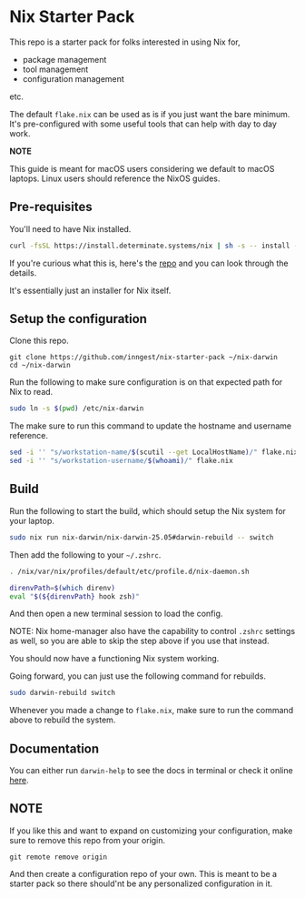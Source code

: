 # Nix Starter Pack

This repo is a starter pack for folks interested in using Nix for,

- package management
- tool management
- configuration management

etc.

The default `flake.nix` can be used as is if you just want the bare minimum.
It's pre-configured with some useful tools that can help with day to day work.

**NOTE**

This guide is meant for macOS users considering we default to macOS laptops.
Linux users should reference the NixOS guides.

## Pre-requisites

You'll need to have Nix installed.

``` sh
curl -fsSL https://install.determinate.systems/nix | sh -s -- install --determinate
```

If you're curious what this is, here's the [repo](https://github.com/DeterminateSystems/nix-installer?tab=readme-ov-file#determinate-nix-installer) and you can look through the details.

It's essentially just an installer for Nix itself.


## Setup the configuration

Clone this repo.

```
git clone https://github.com/inngest/nix-starter-pack ~/nix-darwin
cd ~/nix-darwin
```

Run the following to make sure configuration is on that expected path for Nix to read.

``` sh
sudo ln -s $(pwd) /etc/nix-darwin
```

The make sure to run this command to update the hostname and username reference.

``` sh
sed -i '' "s/workstation-name/$(scutil --get LocalHostName)/" flake.nix
sed -i '' "s/workstation-username/$(whoami)/" flake.nix
```

## Build

Run the following to start the build, which should setup the Nix system for your laptop.

``` sh
sudo nix run nix-darwin/nix-darwin-25.05#darwin-rebuild -- switch
```

Then add the following to your `~/.zshrc`.

``` bash
. /nix/var/nix/profiles/default/etc/profile.d/nix-daemon.sh

direnvPath=$(which direnv)
eval "$(${direnvPath} hook zsh)"
```
And then open a new terminal session to load the config.

NOTE: Nix home-manager also have the capability to control `.zshrc` settings as well, so you are able to skip the step above if you use that instead.

You should now have a functioning Nix system working.

Going forward, you can just use the following command for rebuilds.

``` sh
sudo darwin-rebuild switch
```

Whenever you made a change to `flake.nix`, make sure to run the command above to rebuild the system.


## Documentation

You can either run `darwin-help` to see the docs in terminal or check it online [here](https://nix-darwin.github.io/nix-darwin/manual/index.html).

## NOTE

If you like this and want to expand on customizing your configuration, make sure to remove this repo from your origin.

```
git remote remove origin
```

And then create a configuration repo of your own.
This is meant to be a starter pack so there should'nt be any personalized configuration in it.
